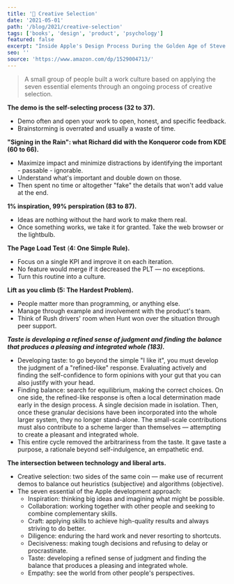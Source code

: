 ```yaml
---
title: '📖 Creative Selection'
date: '2021-05-01'
path: '/blog/2021/creative-selection'
tags: ['books', 'design', 'product', 'psychology']
featured: false
excerpt: "Inside Apple's Design Process During the Golden Age of Steve Jobs"
seo: ''
source: 'https://www.amazon.com/dp/1529004713/'
---
```


> A small group of people built a work culture based on applying the seven essential elements through an ongoing process of creative selection.

**The demo is the self-selecting process (32 to 37).**

- Demo often and open your work to open, honest, and specific feedback.
- Brainstorming is overrated and usually a waste of time.

**"Signing in the Rain": what Richard did with the Konqueror code from KDE (60 to 66).**

- Maximize impact and minimize distractions by identifying the important - passable - ignorable.
- Understand what's important and double down on those.
- Then spent no time or altogether "fake" the details that won't add value at the end.

**1% inspiration, 99% perspiration (83 to 87).**

- Ideas are nothing without the hard work to make them real.
- Once something works, we take it for granted. Take the web browser or the lightbulb.

**The Page Load Test** (**4: One Simple Rule).**

- Focus on a single KPI and improve it on each iteration.
- No feature would merge if it decreased the PLT — no exceptions.
- Turn this routine into a culture.

**Lift as you climb (5: The Hardest Problem).**

- People matter more than programming, or anything else.
- Manage through example and involvement with the product's team.
- Think of Rush drivers' room when Hunt won over the situation through peer support.

**_Taste is developing a refined sense of judgment and finding the balance that produces a pleasing and integrated whole (183)._**

- Developing taste: to go beyond the simple "I like it", you must develop the judgment of a "refined-like" response. Evaluating actively and finding the self-confidence to form opinions with your gut that you can also justify with your head.
- Finding balance: search for equilibrium, making the correct choices. On one side, the refined-like response is often a local determination made early in the design process. A single decision made in isolation. Then, once these granular decisions have been incorporated into the whole larger system, they no longer stand-alone. The small-scale contributions must also contribute to a scheme larger than themselves — attempting to create a pleasant and integrated whole.
- This entire cycle removed the arbitrariness from the taste. It gave taste a purpose, a rationale beyond self-indulgence, an empathetic end.

**The intersection between technology and liberal arts.**

- Creative selection: two sides of the same coin — make use of recurrent demos to balance out heuristics (subjective) and algorithms (objective).
- The seven essential of the Apple development approach:
  - Inspiration: thinking big ideas and imagining what might be possible.
  - Collaboration: working together with other people and seeking to combine complementary skills.
  - Craft: applying skills to achieve high-quality results and always striving to do better.
  - Diligence: enduring the hard work and never resorting to shortcuts.
  - Decisiveness: making tough decisions and refusing to delay or procrastinate.
  - Taste: developing a refined sense of judgment and finding the balance that produces a pleasing and integrated whole.
  - Empathy: see the world from other people's perspectives.
